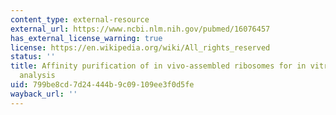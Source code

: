```yaml
---
content_type: external-resource
external_url: https://www.ncbi.nlm.nih.gov/pubmed/16076457
has_external_license_warning: true
license: https://en.wikipedia.org/wiki/All_rights_reserved
status: ''
title: Affinity purification of in vivo-assembled ribosomes for in vitro biochemical
  analysis
uid: 799be8cd-7d24-444b-9c09-109ee3f0d5fe
wayback_url: ''
---
```

